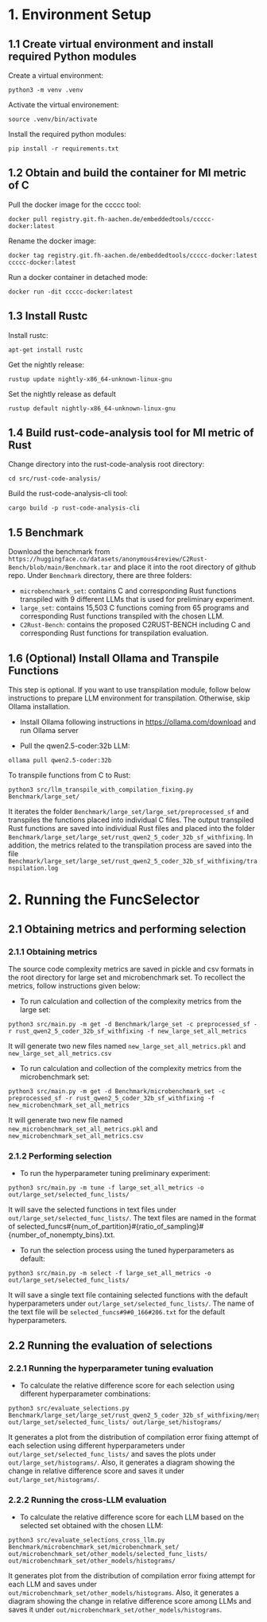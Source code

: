 # 1. Environment Setup
## 1.1 Create virtual environment and install required Python modules
Create a virtual environment:
```shell 
python3 -m venv .venv
```
Activate the virtual environement:
```shell 
source .venv/bin/activate
```

Install the required python modules:
```shell
pip install -r requirements.txt
```

## 1.2 Obtain and build the container for MI metric of C

Pull the docker image for the ccccc tool:
```shell
docker pull registry.git.fh-aachen.de/embeddedtools/ccccc-docker:latest
```

Rename the docker image:
```shell
docker tag registry.git.fh-aachen.de/embeddedtools/ccccc-docker:latest ccccc-docker:latest
```

Run a docker container in detached mode:
```shell
docker run -dit ccccc-docker:latest
```

## 1.3 Install Rustc 

Install rustc:
```shell
apt-get install rustc
```

Get the nightly release:
```shell
rustup update nightly-x86_64-unknown-linux-gnu
```

Set the nightly release as default
```shell
rustup default nightly-x86_64-unknown-linux-gnu
```

## 1.4 Build rust-code-analysis tool for MI metric of Rust
Change directory into the rust-code-analysis root directory: 
```shell
cd src/rust-code-analysis/
```

Build the rust-code-analysis-cli tool:
```shell
cargo build -p rust-code-analysis-cli
```

## 1.5 Benchmark
Download the benchmark from `https://huggingface.co/datasets/anonymous4review/C2Rust-Bench/blob/main/Benchmark.tar` and place it into the root directory of github repo. Under `Benchmark` directory, there are three folders:

- `microbenchmark_set`: contains C and corresponding Rust functions transpiled with 9 different LLMs that is used for preliminary experiment.
- `large_set`: contains 15,503 C functions coming from 65 programs and corresponding Rust functions transpiled with the chosen LLM.
- `C2Rust-Bench`: contains the proposed C2RUST-BENCH including C and corresponding Rust functions for transpilation evaluation.

## 1.6 (Optional) Install Ollama and Transpile Functions
This step is optional. If you want to use transpilation module, follow below instructions to prepare LLM environment for transpilation. Otherwise, skip Ollama installation.
- Install Ollama following instructions in https://ollama.com/download and run Ollama server

- Pull the qwen2.5-coder:32b LLM:
```shell
ollama pull qwen2.5-coder:32b
```
To transpile functions from C to Rust:
```shell
python3 src/llm_transpile_with_compilation_fixing.py Benchmark/large_set/
```

It iterates the folder `Benchmark/large_set/large_set/preprocessed_sf` and transpiles the functions placed into individual C files. The output transpiled Rust functions are saved into individual Rust files and placed into the folder `Benchmark/large_set/large_set/rust_qwen2_5_coder_32b_sf_withfixing`. In addition, the metrics related to the transpilation process are saved into the file `Benchmark/large_set/large_set/rust_qwen2_5_coder_32b_sf_withfixing/transpilation.log`

# 2. Running the FuncSelector
## 2.1 Obtaining metrics and performing selection 
### 2.1.1 Obtaining metrics

The source code complexity metrics are saved in pickle and csv formats in the root directory for large set and microbenchmark set. To recollect the metrics, follow instructions given below:

- To run calculation and collection of the complexity metrics from the large set:<br > 
```shell 
python3 src/main.py -m get -d Benchmark/large_set -c preprocessed_sf -r rust_qwen2_5_coder_32b_sf_withfixing -f new_large_set_all_metrics
```

It will generate two new files named `new_large_set_all_metrics.pkl` and `new_large_set_all_metrics.csv`

- To run calculation and collection of the complexity metrics from the microbenchmark set: <br >
```shell
python3 src/main.py -m get -d Benchmark/microbenchmark_set -c preprocessed_sf -r rust_qwen2_5_coder_32b_sf_withfixing -f new_microbenchmark_set_all_metrics
```

It will generate two new file named `new_microbenchmark_set_all_metrics.pkl` and `new_microbenchmark_set_all_metrics.csv`

### 2.1.2 Performing selection
- To run the hyperparameter tuning preliminary experiment:<br>
```shell
python3 src/main.py -m tune -f large_set_all_metrics -o out/large_set/selected_func_lists/
```

It will save the selected functions in text files under `out/large_set/selected_func_lists/`. The text files are named in the format of selected_funcs#{num_of_partition}#{ratio_of_sampling}#{number_of_nonempty_bins}.txt.

- To run the selection process using the tuned hyperparameters as default:<br>
```shell
python3 src/main.py -m select -f large_set_all_metrics -o out/large_set/selected_func_lists/
```

It will save a single text file containing selected functions with the default hyperparameters under `out/large_set/selected_func_lists/`. The name of the text file will be `selected_funcs#9#0_166#206.txt` for the default hyperparameters. 


## 2.2 Running the evaluation of selections
### 2.2.1 Running the hyperparameter tuning evaluation
- To calculate the relative difference score for each selection using different hyperparameter combinations: 
```shell
python3 src/evaluate_selections.py Benchmark/large_set/large_set/rust_qwen2_5_coder_32b_sf_withfixing/merged_transpilation.log out/large_set/selected_func_lists/ out/large_set/histograms/
```

It generates a plot from the distribution of compilation error fixing attempt of each selection using different hyperparameters under `out/large_set/selected_func_lists/` and saves the plots under `out/large_set/histograms/`. Also, it generates a diagram showing the change in relative difference score and saves it under `out/large_set/histograms/`.  

### 2.2.2 Running the cross-LLM evaluation
- To calculate the relative difference score for each LLM based on the selected set obtained with the chosen LLM:
```shell
python3 src/evaluate_selections_cross_llm.py Benchmark/microbenchmark_set/microbenchmark_set/ out/microbenchmark_set/other_models/selected_func_lists/ out/microbenchmark_set/other_models/histograms/
```

It generates plot from the distribution of compilation error fixing attempt for each LLM and saves under `out/microbenchmark_set/other_models/histograms`. Also, it generates a diagram showing the change in relative difference score among LLMs and saves it under `out/microbenchmark_set/other_models/histograms`.
